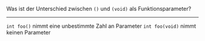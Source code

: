Was ist der Unterschied zwischen ``()`` und ``(void)`` als Funktionsparameter?

---
``int foo()`` nimmt eine unbestimmte Zahl an Parameter
``int foo(void)`` nimmt keinen Parameter